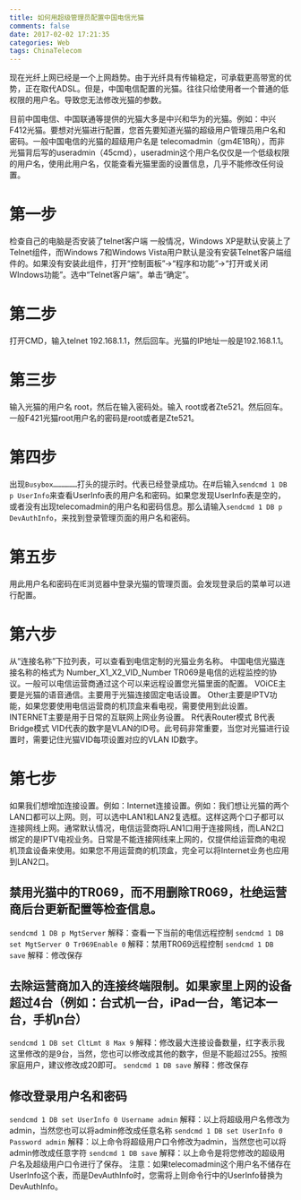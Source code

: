 ```yaml
---
title: 如何用超级管理员配置中国电信光猫
comments: false
date: 2017-02-02 17:21:35
categories: Web
tags: ChinaTelecom
---
```

现在光纤上网已经是一个上网趋势。由于光纤具有传输稳定，可承载更高带宽的优势，正在取代ADSL。但是，中国电信配置的光猫。往往只给使用者一个普通的低权限的用户名。导致您无法修改光猫的参数。
<!--more-->
目前中国电信、中国联通等提供的光猫大多是中兴和华为的光猫。例如：中兴F412光猫。要想对光猫进行配置，您首先要知道光猫的超级用户管理员用户名和密码。一般中国电信的光猫的超级用户名是 telecomadmin（gm4E1BRj），而非光猫背后写的useradmin（45cmd），useradmin这个用户名仅仅是一个低级权限的用户名，使用此用户名，仅能查看光猫里面的设置信息，几乎不能修改任何设置。
# 第一步
检查自己的电脑是否安装了telnet客户端
一般情况，Windows XP是默认安装上了Telnet组件，而Windows 7和Windows Vista用户默认是没有安装Telnet客户端组件的。如果没有安装此组件，打开“控制面板”→“程序和功能”→“打开或关闭WIndows功能”。选中“Telnet客户端”。单击“确定”。
# 第二步
打开CMD，输入telnet 192.168.1.1，然后回车。光猫的IP地址一般是192.168.1.1。
# 第三步
输入光猫的用户名 root，然后在输入密码处。输入 root或者Zte521。然后回车。一般F421光猫root用户名的密码是root或者是Zte521。
# 第四步
出现`Busybox………………`打头的提示时。代表已经登录成功。在#后输入`sendcmd 1 DB p UserInfo`来查看UserInfo表的用户名和密码。如果您发现UserInfo表是空的，或者没有出现telecomadmin的用户名和密码信息。那么请输入`sendcmd 1 DB p DevAuthInfo`，来找到登录管理页面的用户名和密码。
# 第五步
用此用户名和密码在IE浏览器中登录光猫的管理页面。会发现登录后的菜单可以进行配置。
# 第六步
从“连接名称”下拉列表，可以查看到电信定制的光猫业务名称。
中国电信光猫连接名称的格式为 Number_X1_X2_VID_Number
TR069是电信的远程监控的协议。一般可以电信运营商通过这个可以来远程设置您光猫里面的配置。
VOiCE主要是光猫的语音通信。主要用于光猫连接固定电话设置。
Other主要是IPTV功能，如果您要使用电信运营商的机顶盒来看电视，需要使用到此设置。
INTERNET主要是用于日常的互联网上网业务设置。
R代表Router模式
B代表Bridge模式
VID代表的数字是VLAN的ID号。此号码非常重要，当您对光猫进行设置时，需要记住光猫VID每项设置对应的VLAN ID数字。
# 第七步
如果我们想增加连接设置。例如：Internet连接设置。例如：我们想让光猫的两个LAN口都可以上网。则，可以选中LAN1和LAN2复选框。这样这两个口子都可以连接网线上网。通常默认情况，电信运营商将LAN1口用于连接网线，而LAN2口绑定的是IPTV电视业务。日常是不能连接网线来上网的，仅提供给运营商的电视机顶盒设备来使用。如果您不用运营商的机顶盒，完全可以将Internet业务也应用到LAN2口。
## 禁用光猫中的TR069，而不用删除TR069，杜绝运营商后台更新配置等检查信息。
`sendcmd 1 DB p MgtServer`
解释：查看一下当前的电信远程控制
`sendcmd 1 DB set MgtServer 0 Tr069Enable 0`
解释：禁用TR069远程控制
`sendcmd 1 DB save`
解释：修改保存
## 去除运营商加入的连接终端限制。如果家里上网的设备超过4台（例如：台式机一台，iPad一台，笔记本一台，手机n台）
`sendcmd 1 DB set CltLmt 8 Max 9`
解释：修改最大连接设备数量，红字表示我这里修改的是9台，当然，您也可以修改成其他的数字，但是不能超过255。按照家庭用户，建议修改成20即可。
`sendcmd 1 DB save`
解释：修改保存
## 修改登录用户名和密码
`sendcmd 1 DB set UserInfo 0 Username admin`
解释：以上将超级用户名修改为admin，当然您也可以将admin修改成任意名称
`sendcmd 1 DB set UserInfo 0 Password admin`
解释：以上命令将超级用户口令修改为admin，当然您也可以将admin修改成任意字符
`sendcmd 1 DB save`
解释：以上命令是将您修改的超级用户名及超级用户口令进行了保存。
注意：如果telecomadmin这个用户名不储存在UserInfo这个表，而是DevAuthInfo时，您需将上则命令行中的UserInfo替换为DevAuthInfo。